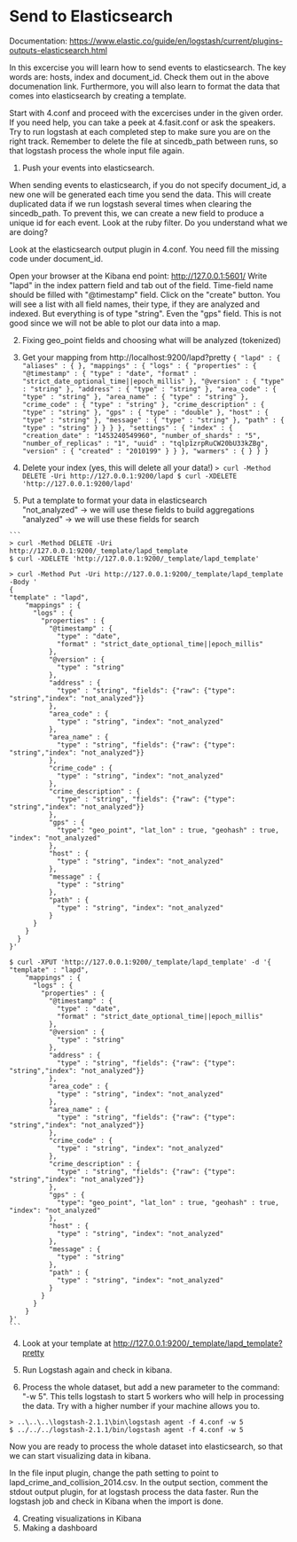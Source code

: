 # Send to Elasticsearch
Documentation: https://www.elastic.co/guide/en/logstash/current/plugins-outputs-elasticsearch.html

In this excercise you will learn how to send events to elasticsearch. 
The key words are:  hosts, index and document_id. Check them out in the above documenation link.
Furthermore, you will also learn to format the data that comes into elasticsearch by creating a template.

Start with 4.conf and proceed with the excercises under in the given order.
If you need help, you can take a peek at 4.fasit.conf or ask the speakers. 
Try to run logstash at each completed step to make sure you are on the right track. 
Remember to delete the file at sincedb_path between runs, so that logstash process the whole input file again. 

1. Push your events into elasticsearch.

  When sending events to elasticsearch, if you do not specify document_id, a new one will be generated
  each time you send the data. This will create duplicated data if we run logstash several times when
  clearing the sincedb_path. To prevent this, we can create a new field to produce a unique id for 
  each event. Look at the ruby filter. Do you understand what we are doing?

  Look at the elasticsearch output plugin in 4.conf. You need fill the missing code under document_id.

  Open your browser at the Kibana end point: http://127.0.0.1:5601/
  Write "lapd" in the index pattern field and tab out of the field. Time-field name should be filled with "@timestamp" field.
  Click on the "create" button.
  You will see a list with all field names, their type, if they are analyzed and indexed. But everything is of type "string". 
  Even the "gps" field. This is not good since we will not be able to plot our data into a map. 

2. Fixing geo_point fields and choosing what will be analyzed (tokenized)

  1. Get your mapping from http://localhost:9200/lapd?pretty
    ```
    {
      "lapd" : {
        "aliases" : { },
        "mappings" : {
          "logs" : {
            "properties" : {
              "@timestamp" : {
                "type" : "date",
                "format" : "strict_date_optional_time||epoch_millis"
              },
              "@version" : {
                "type" : "string"
              },
              "address" : {
                "type" : "string"
              },
              "area_code" : {
                "type" : "string"
              },
              "area_name" : {
                "type" : "string"
              },
              "crime_code" : {
                "type" : "string"
              },
              "crime_description" : {
                "type" : "string"
              },
              "gps" : {
                "type" : "double"
              },
              "host" : {
                "type" : "string"
              },
              "message" : {
                "type" : "string"
              },
              "path" : {
                "type" : "string"
              }
            }
          }
        },
        "settings" : {
          "index" : {
            "creation_date" : "1453240549960",
            "number_of_shards" : "5",
            "number_of_replicas" : "1",
            "uuid" : "tqlp1zrpRuCW20bU33kZBg",
            "version" : {
              "created" : "2010199"
            }
          }
        },
        "warmers" : { }
      }
    }
    ```

  2. Delete your index (yes, this will delete all your data!)
    ```
    > curl -Method DELETE -Uri http://127.0.0.1:9200/lapd
    $ curl -XDELETE 'http://127.0.0.1:9200/lapd'
    ```

  3. Put a template to format your data in elasticsearch  
    "not_analyzed" 	-> we will use these fields to build aggregations  
    "analyzed" 		-> we will use these fields for search

    ```
    > curl -Method DELETE -Uri http://127.0.0.1:9200/_template/lapd_template
    $ curl -XDELETE 'http://127.0.0.1:9200/_template/lapd_template'
    
    > curl -Method Put -Uri http://127.0.0.1:9200/_template/lapd_template -Body '
    {
    "template" : "lapd",
        "mappings" : {
          "logs" : {
            "properties" : {
              "@timestamp" : {
                "type" : "date",
                "format" : "strict_date_optional_time||epoch_millis"
              },
              "@version" : {
                "type" : "string"
              },
              "address" : {
                "type" : "string", "fields": {"raw": {"type":  "string","index": "not_analyzed"}}
              },
              "area_code" : {
                "type" : "string", "index": "not_analyzed"
              },
              "area_name" : {
                "type" : "string", "fields": {"raw": {"type":  "string","index": "not_analyzed"}}
              },
              "crime_code" : {
                "type" : "string", "index": "not_analyzed"
              },
              "crime_description" : {
                "type" : "string", "fields": {"raw": {"type":  "string","index": "not_analyzed"}}
              },
              "gps" : {
                "type": "geo_point", "lat_lon" : true, "geohash" : true, "index": "not_analyzed"
              },
              "host" : {
                "type" : "string", "index": "not_analyzed"
              },
              "message" : {
                "type" : "string"
              },
              "path" : {
                "type" : "string", "index": "not_analyzed"
              }
    	  }
        }
      }
    }'
    
    $ curl -XPUT 'http://127.0.0.1:9200/_template/lapd_template' -d '{
    "template" : "lapd",
        "mappings" : {
          "logs" : {
            "properties" : {
              "@timestamp" : {
                "type" : "date",
                "format" : "strict_date_optional_time||epoch_millis"
              },
              "@version" : {
                "type" : "string"
              },
              "address" : {
                "type" : "string", "fields": {"raw": {"type":  "string","index": "not_analyzed"}}
              },
              "area_code" : {
                "type" : "string", "index": "not_analyzed"
              },
              "area_name" : {
                "type" : "string", "fields": {"raw": {"type":  "string","index": "not_analyzed"}}
              },
              "crime_code" : {
                "type" : "string", "index": "not_analyzed"
              },
              "crime_description" : {
                "type" : "string", "fields": {"raw": {"type":  "string","index": "not_analyzed"}}
              },
              "gps" : {
                "type": "geo_point", "lat_lon" : true, "geohash" : true, "index": "not_analyzed"
              },
              "host" : {
                "type" : "string", "index": "not_analyzed"
              },
              "message" : {
                "type" : "string"
              },
              "path" : {
                "type" : "string", "index": "not_analyzed"
              }
            }
          }
        }
    }'
    ```

  4. Look at your template at http://127.0.0.1:9200/_template/lapd_template?pretty

  5. Run Logstash again and check in kibana. 

3. Process the whole dataset, but add a new parameter to the command: "-w 5". This tells logstash to start 5 workers
who will help in processing the data. Try with a higher number if your machine allows you to.
```
> ..\..\..\logstash-2.1.1\bin\logstash agent -f 4.conf -w 5
$ ../../../logstash-2.1.1/bin/logstash agent -f 4.conf -w 5 
```

Now you are ready to process the whole dataset into elasticsearch, so that we can start visualizing data in kibana.

In the file input plugin, change the path setting to point to lapd_crime_and_collision_2014.csv. 
In the output section, comment the stdout output plugin, for at logstash process the data faster.
Run the logstash job and check in Kibana when the import is done.

4. Creating visualizations in Kibana
5. Making a dashboard
